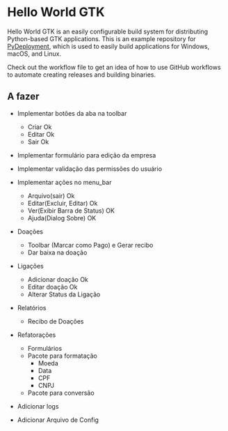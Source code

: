 # Hello World GTK
Hello World GTK is an easily configurable build system for distributing
Python-based GTK applications. This is an example repository for
[PyDeployment](https://github.com/pydeployment/pydeployment), which is used to
easily build applications for Windows, macOS, and Linux.

Check out the workflow file to get an idea of how to use GitHub workflows to
automate creating releases and building binaries.


## A fazer

- Implementar botões da aba na toolbar
    - Criar Ok
    - Editar Ok
    - Sair Ok
- Implementar formulário para edição da empresa
- Implementar validação das permissões do usuário
- Implementar ações no menu_bar
    - Arquivo(sair) Ok
    - Editar(Excluir, Editar) Ok
    - Ver(Exibir Barra de Status) OK
    - Ajuda(Dialog Sobre) OK

- Doações
    - Toolbar (Marcar como Pago) e Gerar recibo
    - Dar baixa na doação
- Ligações
    - Adicionar doação Ok
    - Editar doação Ok
    - Alterar Status da Ligação

- Relatórios
    - Recibo de Doações

- Refatorações
    - Formulários
    - Pacote para formatação
        - Moeda
        - Data
        - CPF
        - CNPJ
    - Pacote para conversão

- Adicionar logs
- Adicionar Arquivo de Config
